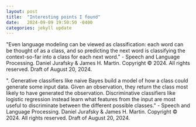 ```yaml
---
layout: post
title:  "Interesting points I found"
date:   2024-09-09 19:50:50 -0400
categories: jekyll update
---
```


"Even language modeling can be viewed as classification: each
word can be thought of as a class, and so predicting the next word is classifying the
context-so-far into a class for each next word." - Speech and Language Processing. Daniel Jurafsky & James H. Martin. Copyright © 2024. All
rights reserved. Draft of August 20, 2024.

". Generative classifiers like naive
Bayes build a model of how a class could generate some input data. Given an observation, they return the class most likely to have generated the observation. Discriminative classifiers like logistic regression instead learn what features from the
input are most useful to discriminate between the different possible classes." - Speech and Language Processing. Daniel Jurafsky & James H. Martin. Copyright © 2024. All
rights reserved. Draft of August 20, 2024.
